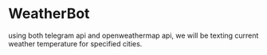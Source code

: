 # WeatherBot
using both telegram api and openweathermap api,  we will be texting current weather temperature for specified cities.
